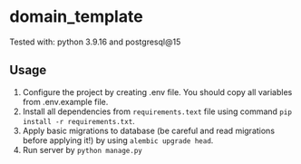 # domain_template

Tested with: python 3.9.16 and postgresql@15

## Usage

1. Configure the project by creating .env file. You should
copy all variables from .env.example file.
2. Install all dependencies from `requirements.text` file using
command `pip install -r requirements.txt`.
3. Apply basic migrations to database (be careful and read
migrations before applying it!) by using `alembic upgrade head`.
4. Run server by `python manage.py`
